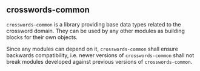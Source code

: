 ## crosswords-common

`crosswords-common` is a library providing base data types related to the crossword domain. They
can be used by any other modules as building blocks for their own objects.

Since any modules can depend on it, `crosswords-common` shall ensure backwards compatibility, i.e.
newer versions of `crosswords-common` shall not break modules developed against previous versions of
`crosswords-common`.